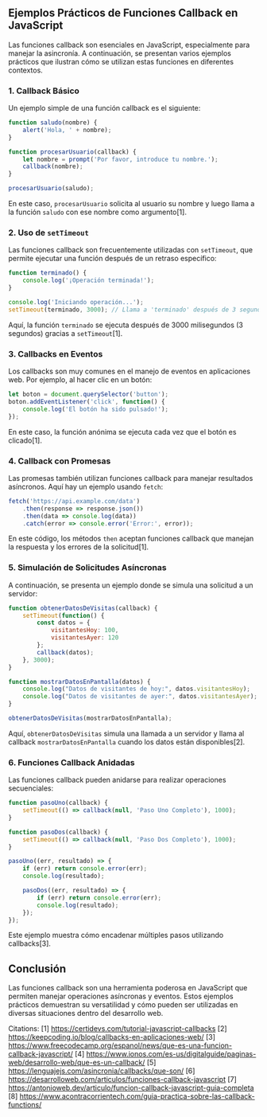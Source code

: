 ## Ejemplos Prácticos de Funciones Callback en JavaScript

Las funciones callback son esenciales en JavaScript, especialmente para manejar la asincronía. A continuación, se presentan varios ejemplos prácticos que ilustran cómo se utilizan estas funciones en diferentes contextos.

### 1. Callback Básico

Un ejemplo simple de una función callback es el siguiente:

```javascript
function saludo(nombre) {
    alert('Hola, ' + nombre);
}

function procesarUsuario(callback) {
    let nombre = prompt('Por favor, introduce tu nombre.');
    callback(nombre);
}

procesarUsuario(saludo);
```

En este caso, `procesarUsuario` solicita al usuario su nombre y luego llama a la función `saludo` con ese nombre como argumento[1].

### 2. Uso de `setTimeout`

Las funciones callback son frecuentemente utilizadas con `setTimeout`, que permite ejecutar una función después de un retraso específico:

```javascript
function terminado() {
    console.log('¡Operación terminada!');
}

console.log('Iniciando operación...');
setTimeout(terminado, 3000); // Llama a 'terminado' después de 3 segundos
```

Aquí, la función `terminado` se ejecuta después de 3000 milisegundos (3 segundos) gracias a `setTimeout`[1].

### 3. Callbacks en Eventos

Los callbacks son muy comunes en el manejo de eventos en aplicaciones web. Por ejemplo, al hacer clic en un botón:

```javascript
let boton = document.querySelector('button');
boton.addEventListener('click', function() {
    console.log('El botón ha sido pulsado!');
});
```

En este caso, la función anónima se ejecuta cada vez que el botón es clicado[1].

### 4. Callback con Promesas

Las promesas también utilizan funciones callback para manejar resultados asíncronos. Aquí hay un ejemplo usando `fetch`:

```javascript
fetch('https://api.example.com/data')
    .then(response => response.json())
    .then(data => console.log(data))
    .catch(error => console.error('Error:', error));
```

En este código, los métodos `then` aceptan funciones callback que manejan la respuesta y los errores de la solicitud[1].

### 5. Simulación de Solicitudes Asíncronas

A continuación, se presenta un ejemplo donde se simula una solicitud a un servidor:

```javascript
function obtenerDatosDeVisitas(callback) {
    setTimeout(function() {
        const datos = {
            visitantesHoy: 100,
            visitantesAyer: 120
        };
        callback(datos);
    }, 3000);
}

function mostrarDatosEnPantalla(datos) {
    console.log("Datos de visitantes de hoy:", datos.visitantesHoy);
    console.log("Datos de visitantes de ayer:", datos.visitantesAyer);
}

obtenerDatosDeVisitas(mostrarDatosEnPantalla);
```

Aquí, `obtenerDatosDeVisitas` simula una llamada a un servidor y llama al callback `mostrarDatosEnPantalla` cuando los datos están disponibles[2].

### 6. Funciones Callback Anidadas

Las funciones callback pueden anidarse para realizar operaciones secuenciales:

```javascript
function pasoUno(callback) {
    setTimeout(() => callback(null, 'Paso Uno Completo'), 1000);
}

function pasoDos(callback) {
    setTimeout(() => callback(null, 'Paso Dos Completo'), 1000);
}

pasoUno((err, resultado) => {
    if (err) return console.error(err);
    console.log(resultado);

    pasoDos((err, resultado) => {
        if (err) return console.error(err);
        console.log(resultado);
    });
});
```

Este ejemplo muestra cómo encadenar múltiples pasos utilizando callbacks[3].

## Conclusión

Las funciones callback son una herramienta poderosa en JavaScript que permiten manejar operaciones asíncronas y eventos. Estos ejemplos prácticos demuestran su versatilidad y cómo pueden ser utilizadas en diversas situaciones dentro del desarrollo web.

Citations:
[1] https://certidevs.com/tutorial-javascript-callbacks
[2] https://keepcoding.io/blog/callbacks-en-aplicaciones-web/
[3] https://www.freecodecamp.org/espanol/news/que-es-una-funcion-callback-javascript/
[4] https://www.ionos.com/es-us/digitalguide/paginas-web/desarrollo-web/que-es-un-callback/
[5] https://lenguajejs.com/asincronia/callbacks/que-son/
[6] https://desarrolloweb.com/articulos/funciones-callback-javascript
[7] https://antonioweb.dev/articulo/funcion-callback-javascript-guia-completa
[8] https://www.acontracorrientech.com/guia-practica-sobre-las-callback-functions/